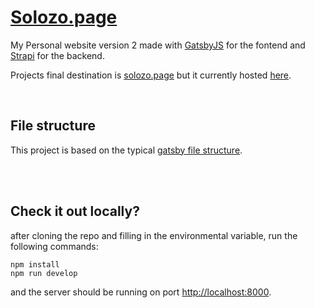 [<h1>Solozo.page</h1>](https://www.solozo.page)

My Personal website version 2 made with [GatsbyJS](https://www.gatsbyjs.com) for the fontend and [Strapi](https://strapi.io/) for the backend.

Projects final destination is [solozo.page](https://www.solozo.page) but it currently hosted [here](https://test.solozo.page).

<br/>

## File structure

This project is based on the typical [gatsby file structure](https://www.gatsbyjs.com/docs/reference/gatsby-project-structure/).

<br/>
<br/>

## Check it out locally?

after cloning the repo and filling in the environmental variable, run the following commands:

```
npm install
npm run develop
```

and the server should be running on port [http://localhost:8000](http://localhost:8000).
